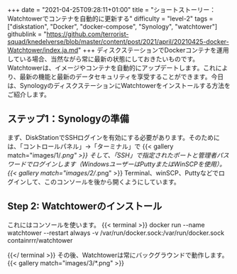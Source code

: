 +++
date = "2021-04-25T09:28:11+01:00"
title = "ショートストーリー：Watchtowerでコンテナを自動的に更新する"
difficulty = "level-2"
tags = ["diskstation", "Docker", "docker-compose", "Synology", "watchtower"]
githublink = "https://github.com/terrorist-squad/knedelverse/blob/master/content/post/2021/april/20210425-docker-Watchtower/index.ja.md"
+++
ディスクステーションでDockerコンテナを運用している場合、当然ながら常に最新の状態にしておきたいものです。Watchtowerは、イメージやコンテナを自動的にアップデートします。これにより、最新の機能と最新のデータセキュリティを享受することができます。今日は、SynologyのディスクステーションにWatchtowerをインストールする方法をご紹介します。
## ステップ1：Synologyの準備
まず、DiskStationでSSHログインを有効にする必要があります。そのためには、「コントロールパネル」→「ターミナル」で
{{< gallery match="images/1/*.png" >}}
そして、「SSH」で指定されたポートと管理者パスワードでログインします（WindowsユーザーはPuttyまたはWinSCPを使用）。
{{< gallery match="images/2/*.png" >}}
Terminal、winSCP、Puttyなどでログインして、このコンソールを後から開くようにしています。
## Step 2: Watchtowerのインストール
これにはコンソールを使います。
{{< terminal >}}
docker run --name watchtower --restart always -v /var/run/docker.sock:/var/run/docker.sock containrrr/watchtower

{{</ terminal >}}
その後、Watchtowerは常にバックグラウンドで動作します。
{{< gallery match="images/3/*.png" >}}
